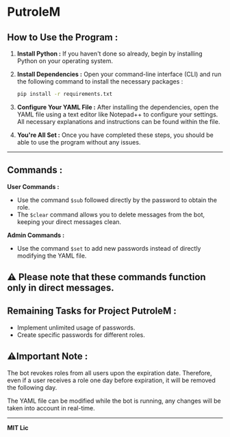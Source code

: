 # PutroleM

## **How to Use the Program :**

1. **Install Python :** If you haven't done so already, begin by installing Python on your operating system.

2. **Install Dependencies :** Open your command-line interface (CLI) and run the following command to install the necessary packages :
   ```bash
   pip install -r requirements.txt
   ```

3. **Configure Your YAML File :** After installing the dependencies, open the YAML file using a text editor like Notepad++ to configure your settings. All necessary explanations and instructions can be found within the file.

4. **You're All Set :** Once you have completed these steps, you should be able to use the program without any issues.
   
---
## **Commands :**

**User Commands :** 
- Use the command `$sub` followed directly by the password to obtain the role.
- The `$clear` command allows you to delete messages from the bot, keeping your direct messages clean.

**Admin Commands :**
- Use the command `$set` to add new passwords instead of directly modifying the YAML file.

⚠️ Please note that these commands function only in direct messages.
---

## **Remaining Tasks for Project PutroleM :**
- Implement unlimited usage of passwords.
- Create specific passwords for different roles.

## **⚠️Important Note :**
The bot revokes roles from all users upon the expiration date. Therefore, even if a user receives a role one day before expiration, it will be removed the following day.

The YAML file can be modified while the bot is running, any changes will be taken into account in real-time.

--- 


**MIT Lic**
